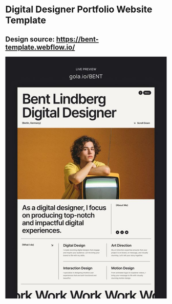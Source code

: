 # Digital Designer Portfolio Website Template

## Design source: <a href='https://bent-template.webflow.io/'>https://bent-template.webflow.io/</a>

<img src="images/designsource.jpg">
